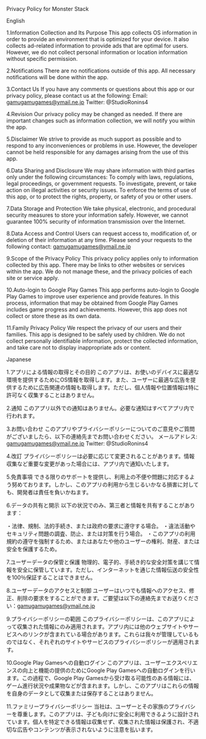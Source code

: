 Privacy Policy for Monster Stack

English

1.Information Collection and Its Purpose
This app collects OS information in order to provide an environment that is optimized for your device. It also collects ad-related information to provide ads that are optimal for users. However, we do not collect personal information or location information without specific permission.

2.Notifications
There are no notifications outside of this app. All necessary notifications will be done within the app.

3.Contact Us
If you have any comments or questions about this app or our privacy policy, please contact us at the following:
Email: gamugamugames@ymail.ne.jp
Twitter: @StudioRonins4

4.Revision
Our privacy policy may be changed as needed. If there are important changes such as information collection, we will notify you within the app.

5.Disclaimer
We strive to provide as much support as possible and to respond to any inconveniences or problems in use. However, the developer cannot be held responsible for any damages arising from the use of this app.

6.Data Sharing and Disclosure
We may share information with third parties only under the following circumstances:
 To comply with laws, regulations, legal proceedings, or government requests.
 To investigate, prevent, or take action on illegal activities or security issues.
 To enforce the terms of use of this app, or to protect the rights, property, or safety of you or other users.

7.Data Storage and Protection
We take physical, electronic, and procedural security measures to store your information safely. However, we cannot guarantee 100% security of information transmission over the Internet.

8.Data Access and Control
Users can request access to, modification of, or deletion of their information at any time. Please send your requests to the following contact: gamugamugames@ymail.ne.jp

9.Scope of the Privacy Policy
This privacy policy applies only to information collected by this app. There may be links to other websites or services within the app. We do not manage these, and the privacy policies of each site or service apply.

10.Auto-login to Google Play Games
This app performs auto-login to Google Play Games to improve user experience and provide features. In this process, information that may be obtained from Google Play Games includes game progress and achievements. However, this app does not collect or store these as its own data.

11.Family Privacy Policy
We respect the privacy of our users and their families. This app is designed to be safely used by children. We do not collect personally identifiable information, protect the collected information, and take care not to display inappropriate ads or content.


Japanese

1.アプリによる情報の取得とその目的
このアプリは、お使いのデバイスに最適な環境を提供するためにOS情報を取得します。また、ユーザーに最適な広告を提供するために広告関連の情報も取得します。ただし、個人情報や位置情報は特に許可なく収集することはありません。

2.通知
このアプリ以外での通知はありません。必要な通知はすべてアプリ内で行われます。

3.お問い合わせ
このアプリやプライバシーポリシーについてのご意見やご質問がございましたら、以下の連絡先までお問い合わせください。
メールアドレス: gamugamugames@ymail.ne.jp
Twitter: @StudioRonins4

4.改訂
プライバシーポリシーは必要に応じて変更されることがあります。情報収集など重要な変更があった場合には、アプリ内で通知いたします。

5.免責事項
できる限りのサポートを提供し、利用上の不便や問題に対応するよう努めております。しかし、このアプリの利用から生じるいかなる損害に対しても、開発者は責任を負いかねます。

6.データの共有と開示
以下の状況でのみ、第三者と情報を共有することがあります：

・法律、規制、法的手続き、または政府の要求に遵守する場合。
・違法活動やセキュリティ問題の調査、防止、または対策を行う場合。
・このアプリの利用規約の遵守を強制するため、またはあなたや他のユーザーの権利、財産、または安全を保護するため。

7.ユーザーデータの保管と保護
物理的、電子的、手続き的な安全対策を講じて情報を安全に保管しています。ただし、インターネットを通じた情報伝送の安全性を100％保証することはできません。

8.ユーザーデータのアクセスと制御
ユーザーはいつでも情報へのアクセス、修正、削除の要求をすることができます。ご要望は以下の連絡先までお送りください：gamugamugames@ymail.ne.jp

9.プライバシーポリシーの範囲
このプライバシーポリシーは、このアプリによって収集された情報にのみ適用されます。アプリ内には他のウェブサイトやサービスへのリンクが含まれている場合があります。これらは我々が管理しているものではなく、それぞれのサイトやサービスのプライバシーポリシーが適用されます。

10.Google Play Gamesへの自動ログイン
このアプリは、ユーザーエクスペリエンスの向上と機能の提供のためにGoogle Play Gamesへの自動ログインを行います。この過程で、Google Play Gamesから受け取る可能性のある情報には、ゲーム進行状況や成果物などが含まれます。しかし、このアプリはこれらの情報を自身のデータとして収集または保存することはありません。

11.ファミリープライバシーポリシー
当社は、ユーザーとその家族のプライバシーを尊重します。このアプリは、子ども向けに安全に利用できるように設計されています。個人を特定できる情報は収集せず、収集された情報は保護され、不適切な広告やコンテンツが表示されないように注意を払います。
